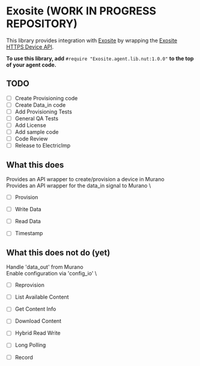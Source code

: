 # Exosite (WORK IN PROGRESS REPOSITORY)
This library provides integration with [Exosite](https://exosite.com/) by wrapping the [Exosite HTTPS Device API](http://docs.exosite.com/reference/products/device-api/http/).

**To use this library, add** `#require "Exosite.agent.lib.nut:1.0.0"` **to the top of your agent code.**

## TODO
- [ ] Create Provisioning code
- [ ] Create Data_in code
- [ ] Add Provisioning Tests
- [ ] General QA Tests
- [ ] Add License
- [ ] Add sample code
- [ ] Code Review
- [ ] Release to ElectricImp

## What this does
Provides an API wrapper to create/provision a device in Murano \
Provides an API wrapper for the data_in signal to Murano \
- [ ] Provision
- [ ] Write Data
- [ ] Read Data
- [ ] Timestamp


## What this does not do (yet)
Handle 'data_out' from Murano \
Enable configuration via 'config_io' \
- [ ] Reprovision
- [ ] List Available Content
- [ ] Get Content Info
- [ ] Download Content
- [ ] Hybrid Read Write
- [ ] Long Polling
- [ ] Record

